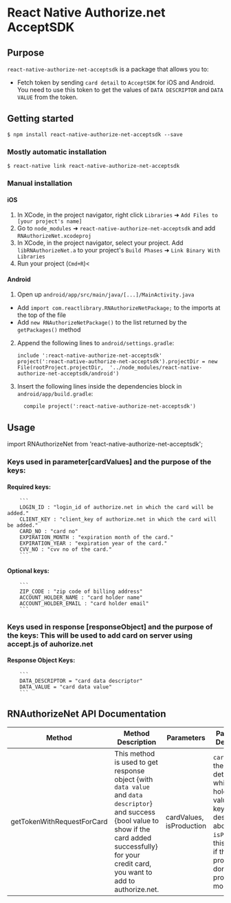 
# React Native Authorize.net AcceptSDK

## Purpose
`react-native-authorize-net-acceptsdk` is a package that allows you to:
- Fetch token by sending `card detail` to `AcceptSDK` for iOS and Android. You need to use this token to get the values of `DATA DESCRIPTOR` and `DATA VALUE` from the token.


## Getting started

`$ npm install react-native-authorize-net-acceptsdk --save`

### Mostly automatic installation

`$ react-native link react-native-authorize-net-acceptsdk`

### Manual installation


#### iOS

1. In XCode, in the project navigator, right click `Libraries` ➜ `Add Files to [your project's name]`
2. Go to `node_modules` ➜ `react-native-authorize-net-acceptsdk` and add `RNAuthorizeNet.xcodeproj`
3. In XCode, in the project navigator, select your project. Add `libRNAuthorizeNet.a` to your project's `Build Phases` ➜ `Link Binary With Libraries`
4. Run your project (`Cmd+R`)<

#### Android

1. Open up `android/app/src/main/java/[...]/MainActivity.java`
  - Add `import com.reactlibrary.RNAuthorizeNetPackage;` to the imports at the top of the file
  - Add `new RNAuthorizeNetPackage()` to the list returned by the `getPackages()` method
2. Append the following lines to `android/settings.gradle`:
  	```
  	include ':react-native-authorize-net-acceptsdk'
  	project(':react-native-authorize-net-acceptsdk').projectDir = new File(rootProject.projectDir, 	'../node_modules/react-native-authorize-net-acceptsdk/android')
  	```
3. Insert the following lines inside the dependencies block in `android/app/build.gradle`:
  	```
      compile project(':react-native-authorize-net-acceptsdk')
  	```


## Usage

import RNAuthorizeNet from 'react-native-authorize-net-acceptsdk';


### Keys used in parameter[cardValues] and the purpose of the keys:

#### Required keys:
		```
		LOGIN_ID : "login_id of authorize.net in which the card will be added."
		CLIENT_KEY : "client_key of authorize.net in which the card will be added."
		CARD_NO : "card no"
		EXPIRATION_MONTH : "expiration month of the card."
		EXPIRATION_YEAR : "expiration year of the card."
		CVV_NO : "cvv no of the card."
		```

#### Optional keys:
		```
		ZIP_CODE : "zip code of billing address"
		ACCOUNT_HOLDER_NAME : "card holder name"
		ACCOUNT_HOLDER_EMAIL : "card holder email"
		```

### Keys used in response [responseObject] and the purpose of the keys: This will be used to add card on server using accept.js of auhorize.net

#### Response Object Keys:
		```
		DATA_DESCRIPTOR = "card data descriptor"
		DATA_VALUE = "card data value"
		```



## RNAuthorizeNet API Documentation


| Method                 | Method Description                                                                                                                        | Parameters    | Parameters Description                                                            |
|------------------------|-------------------------------------------------------------------------------------------------------------------------------------------|---------------|-----------------------------------------------------------------------------------|
| getTokenWithRequestForCard              | This method is used to get response object {with `data value` and `data descriptor`} and success {bool value to show if the card added successfully} for your credit card, you want to add to authorize.net.                       | cardValues, isProduction              | `cardValues`: the card detail object, which can hold the values with keys as described above. `isProduction`: this indicate if the processing is done for production mode                   |
	